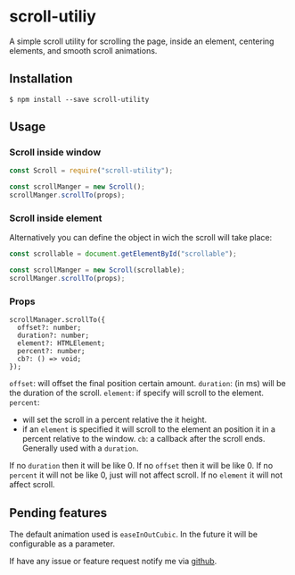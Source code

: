 # scroll-utiliy
A simple scroll utility for scrolling the page, inside an element, centering elements, and smooth scroll animations.

## Installation

```console
$ npm install --save scroll-utility 
```

## Usage

### Scroll inside window
```js
const Scroll = require("scroll-utility");

const scrollManger = new Scroll();
scrollManger.scrollTo(props);
```

### Scroll inside element
Alternatively you can define the object in wich the scroll will take place:
```js
const scrollable = document.getElementById("scrollable");

const scrollManger = new Scroll(scrollable);
scrollManger.scrollTo(props);
```

### Props
```
scrollManager.scrollTo({
  offset?: number;
  duration?: number;
  element?: HTMLElement;
  percent?: number;
  cb?: () => void;
});
```

`offset`: will offset the final position certain amount.
`duration`: (in ms) will be the duration of the scroll.
`element`: if specify will scroll to the element.
`percent`: 
- will set the scroll in a percent relative the it height.
- if an `element` is specified it will scroll to the element an position it in a percent relative to the window.
`cb`: a callback after the scroll ends. Generally used with a `duration`.

If no `duration` then it will be like 0.
If no `offset` then it will be like 0.
If no `percent` it will not be like 0, just will not affect scroll.
If no `element` it will not affect scroll.


## Pending features
The default animation used is `easeInOutCubic`. In the future it will be configurable as a parameter.

If have any issue or feature request notify me via [github](https://github.com/LeDDGroup/scroll-utility/issues).
